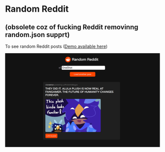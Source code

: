 # Random Reddit
## (obsolete coz of fucking Reddit removinng random.json supprt)
To see random Reddit posts (<a href="https://str4ky.github.io/randomReddit" target="_blank">Demo available here</a>)

<img src="assets/img/preview.png" alt="Preview"/>
